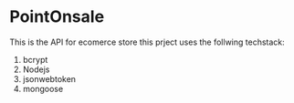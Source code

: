 # PointOnsale
This is the API for ecomerce store
this prject uses the follwing techstack:
1. bcrypt
2. Nodejs
3. jsonwebtoken 
4. mongoose
